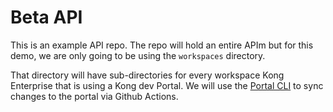 # Beta API

This is an example API repo. The repo will hold an entire APIm but for this demo, we are only going to be using the `workspaces` directory. 

That directory will have sub-directories for every workspace Kong Enterprise that is using a Kong dev Portal. We will use the [Portal CLI](https://github.com/Kong/kong-portal-cli) to sync changes to the portal via Github Actions. 
